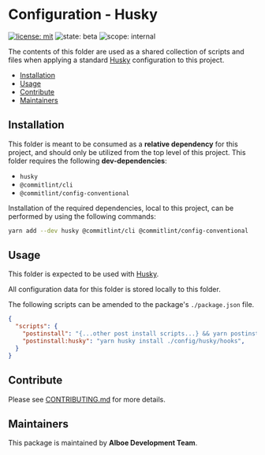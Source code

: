# Configuration - Husky

[![license: mit](https://img.shields.io/badge/License-MIT-blueviolet?style=flat-square)](https://github.com/alboe-development/alboe/blob/main/LICENSE)
![state: beta](https://img.shields.io/badge/State\-Beta-blue?style=flat-square)
![scope: internal](https://img.shields.io/badge/Scope-Internal-red?style=flat-square)

The contents of this folder are used as a shared collection of scripts and files when applying a standard [Husky](https://typicode.github.io/husky/) configuration to this project.

* [Installation](#installation)
* [Usage](#usage)
* [Contribute](#contribute)
* [Maintainers](#maintainers)

## Installation

This folder is meant to be consumed as a **relative dependency** for this project, and should only be utilized from the top level of this project. This folder requires the following **dev-dependencies**:

* `husky`
* `@commitlint/cli`
* `@commitlint/config-conventional`

Installation of the required dependencies, local to this project, can be performed by using the following commands:

```bash
yarn add --dev husky @commitlint/cli @commitlint/config-conventional
```

## Usage

This folder is expected to be used with [Husky](https://typicode.github.io/husky/).

All configuration data for this folder is stored locally to this folder.

The following scripts can be amended to the package's `./package.json` file.

```json
{
  "scripts": {
    "postinstall": "{...other post install scripts...} && yarn postinstall:husky",
    "postinstall:husky": "yarn husky install ./config/husky/hooks",
  }
}
```

## Contribute

Please see [CONTRIBUTING.md](https://github.com/alboe-development/alboe/blob/main/CONTRIBUTING.md) for more details.

## Maintainers

This package is maintained by **Alboe Development Team**.
